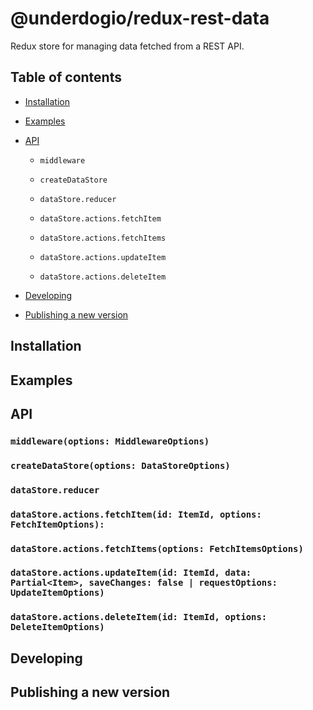 # @underdogio/redux-rest-data

Redux store for managing data fetched from a REST API.

## Table of contents

- [Installation](#installation)

- [Examples](#examples)

- [API](#api)

  - `middleware`

  - `createDataStore`

  - `dataStore.reducer`

  - `dataStore.actions.fetchItem`

  - `dataStore.actions.fetchItems`

  - `dataStore.actions.updateItem`

  - `dataStore.actions.deleteItem`

- [Developing](#developing)

- [Publishing a new version](#publishing-a-new-version)

## Installation

## Examples

## API

### `middleware(options: MiddlewareOptions)`

### `createDataStore(options: DataStoreOptions)`

### `dataStore.reducer`

### `dataStore.actions.fetchItem(id: ItemId, options: FetchItemOptions):`

### `dataStore.actions.fetchItems(options: FetchItemsOptions)`

### `dataStore.actions.updateItem(id: ItemId, data: Partial<Item>, saveChanges: false | requestOptions: UpdateItemOptions)`

### `dataStore.actions.deleteItem(id: ItemId, options: DeleteItemOptions)`

## Developing

## Publishing a new version
